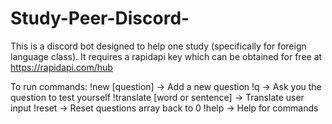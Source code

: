 # Study-Peer-Discord-

This is a discord bot designed to help one study (specifically for foreign language class).
It requires a rapidapi key which can be obtained for free at https://rapidapi.com/hub

To run commands:
!new [question] -> Add a new question
!q -> Ask you the question to test yourself
!translate [word or sentence] -> Translate user input
!reset -> Reset questions array back to 0
!help -> Help for commands
